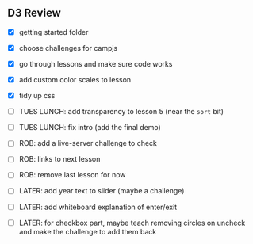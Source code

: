 ## D3 Review

- [x] getting started folder
- [x] choose challenges for campjs
- [x] go through lessons and make sure code works
- [x] add custom color scales to lesson
- [x] tidy up css

- [ ] TUES LUNCH: add transparency to lesson 5 (near the `sort` bit)
- [ ] TUES LUNCH: fix intro (add the final demo)

- [ ] ROB: add a live-server challenge to check
- [ ] ROB: links to next lesson
- [ ] ROB: remove last lesson for now

- [ ] LATER: add year text to slider (maybe a challenge)
- [ ] LATER: add whiteboard explanation of enter/exit
- [ ] LATER: for checkbox part, maybe teach removing circles on uncheck and make the challenge to add them back
